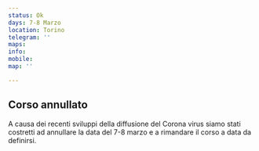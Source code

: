 ```yaml
---
status: Ok
days: 7-8 Marzo
location: Torino
telegram: ''
maps: 
info: 
mobile: 
map: ''

---
```

## Corso annullato

A causa dei recenti sviluppi della diffusione del Corona virus siamo stati costretti ad annullare la data del 7-8 marzo e a rimandare il corso a data da definirsi.